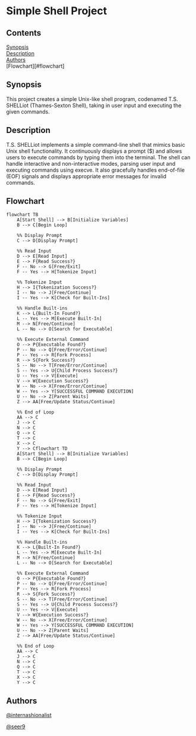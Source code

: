 # Simple Shell Project

## Contents

[Synopsis](#synopsis)<br>
[Description](#description)<br>
[Authors](#authors)<br>
[Flowchart][#flowchart]<br>

## Synopsis

This project creates a simple Unix-like shell program, codenamed T.S. SHELLiot (Thames-Sexton Shell), taking in user input and executing the given commands.

## Description

T.S. SHELLiot implements a simple command-line shell that mimics basic Unix shell functionality. It continuously displays a prompt ($) and allows users to execute commands by typing them into the terminal. The shell can handle interactive and non-interactive modes, parsing user input and executing commands using execve. It also gracefully handles end-of-file (EOF) signals and displays appropriate error messages for invalid commands.

## Flowchart

```mermaid
flowchart TB
	A[Start Shell] --> B[Initialize Variables]
	B --> C[Begin Loop]
	
	%% Display Prompt
	C --> D[Display Prompt]
	
	%% Read Input
	D --> E[Read Input]
	E --> F{Read Success?}
	F -- No --> G[Free/Exit]
	F -- Yes --> H[Tokenize Input]
	
	%% Tokenize Input
	H --> I{Tokenization Success?}
	I -- No --> J[Free/Continue]
	I -- Yes --> K[Check for Built-Ins]
	
	%% Handle Built-ins
	K --> L{Built-In Found?}
	L -- Yes --> M[Execute Built-In]
	M --> N[Free/Continue]
	L -- No --> O[Search for Executable]
	
	%% Execute External Command
	O --> P{Executable Found?}
	P -- No --> Q[Free/Error/Continue]
	P -- Yes --> R[Fork Process]
	R --> S{Fork Success?}
	S -- No --> T[Free/Error/Continue]
	S -- Yes --> U{Child Process Success?}
	U -- Yes --> V[Execute]
	V --> W{Execution Success?}
	W -- No --> X[Free/Error/Continue]
	W -- Yes --> Y[SUCCESSFUL COMMAND EXECUTION]
	U -- No --> Z[Parent Waits]
	Z --> AA[Free/Update Status/Continue]
	
	%% End of Loop
	AA --> C
	J --> C
	N --> C
	Q --> C
	T --> C
	X --> C
	Y --> Cflowchart TD
	A[Start Shell] --> B[Initialize Variables]
	B --> C[Begin Loop]
	
	%% Display Prompt
	C --> D[Display Prompt]
	
	%% Read Input
	D --> E[Read Input]
	E --> F{Read Success?}
	F -- No --> G[Free/Exit]
	F -- Yes --> H[Tokenize Input]
	
	%% Tokenize Input
	H --> I{Tokenization Success?}
	I -- No --> J[Free/Continue]
	I -- Yes --> K[Check for Built-Ins]
	
	%% Handle Built-ins
	K --> L{Built-In Found?}
	L -- Yes --> M[Execute Built-In]
	M --> N[Free/Continue]
	L -- No --> O[Search for Executable]
	
	%% Execute External Command
	O --> P{Executable Found?}
	P -- No --> Q[Free/Error/Continue]
	P -- Yes --> R[Fork Process]
	R --> S{Fork Success?}
	S -- No --> T[Free/Error/Continue]
	S -- Yes --> U{Child Process Success?}
	U -- Yes --> V[Execute]
	V --> W{Execution Success?}
	W -- No --> X[Free/Error/Continue]
	W -- Yes --> Y[SUCCESSFUL COMMAND EXECUTION]
	U -- No --> Z[Parent Waits]
	Z --> AA[Free/Update Status/Continue]
	
	%% End of Loop
	AA --> C
	J --> C
	N --> C
	Q --> C
	T --> C
	X --> C
	Y --> C
```

## Authors

[@internashionalist](https://github.com/internashionalist/internashionalist/blob/main/README.md)

[@seer9]()
